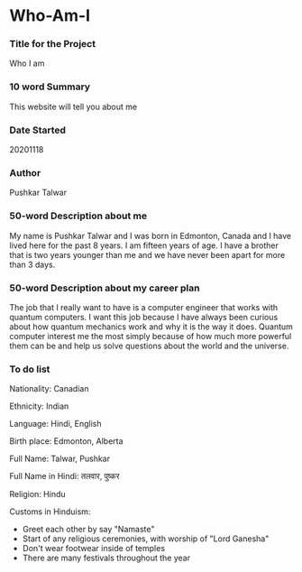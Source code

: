 # Who-Am-I
### Title for the Project
Who I am

### 10 word Summary
This website will tell you about me

### Date Started
20201118

### Author
Pushkar Talwar

### 50-word Description about me
My name is Pushkar Talwar and I was born in Edmonton, Canada and I have lived here for the past 8 years. I am fifteen years of age. I have a brother that is two years younger than me and we have never been apart for more than 3 days.

### 50-word Description about my career plan
The job that I really want to have is a computer engineer that works with quantum computers. I want this job because I have always been curious about how quantum mechanics work and why it is the way it does. Quantum computer interest me the most simply because of how much more powerful them can be and help us solve questions about the world and the universe.

### To do list
Nationality: Canadian

Ethnicity: Indian

Language: Hindi, English

Birth place: Edmonton, Alberta

Full Name: Talwar, Pushkar

Full Name in Hindi: तलवार, पुष्कर

Religion: Hindu

Customs in Hinduism:

  - Greet each other by say "Namaste"
  - Start of any religious ceremonies, with worship of "Lord Ganesha"
  - Don't wear footwear inside of temples
  - There are many festivals throughout the year  
